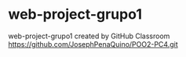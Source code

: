 # web-project-grupo1
web-project-grupo1 created by GitHub Classroom
https://github.com/JosephPenaQuino/POO2-PC4.git
